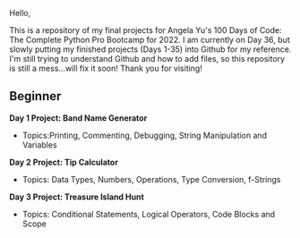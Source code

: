 Hello,

This is a repository of my final projects for Angela Yu's 100 Days of Code: The Complete Python Pro Bootcamp for 2022. I am currently on Day 36, but slowly putting my finished projects (Days 1-35) into Github for my reference. I'm still trying to understand Github and how to add files, so this repository is still a mess...will fix it soon! Thank you for visiting!

## Beginner
**Day 1 Project: Band Name Generator**
- Topics:Printing, Commenting, Debugging, String Manipulation and Variables

**Day 2 Project: Tip Calculator**
- Topics: Data Types, Numbers, Operations, Type Conversion, f-Strings

**Day 3 Project: Treasure Island Hunt**
- Topics: Conditional Statements, Logical Operators, Code Blocks and Scope
